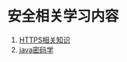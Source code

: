 # 安全相关学习内容  
1. [HTTPS相关知识](https://github.com/wjyGithub/Security/blob/master/HTTPS.md)  
2. [java密码学](https://github.com/wjyGithub/Security/blob/master/%E5%AF%86%E7%A0%81%E5%AD%A6.md)